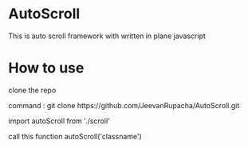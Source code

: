 # AutoScroll
This is auto scroll framework with written in plane javascript 
<h1> How to use </h1>
<p>clone the repo </p>
<p> command : git clone https://github.com/JeevanRupacha/AutoScroll.git</p>
<p> import autoScroll from './scroll'</p>
<p> call this function autoScroll('classname') </p>
